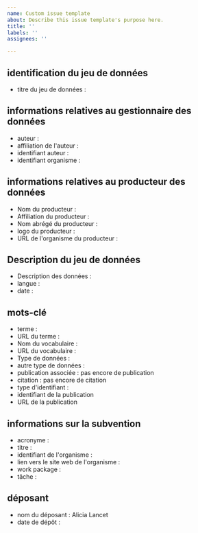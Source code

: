 ```yaml
---
name: Custom issue template
about: Describe this issue template's purpose here.
title: ''
labels: ''
assignees: ''

---
```


## identification du jeu de données

- titre du jeu de données :  
  
## informations relatives au gestionnaire des données

- auteur :   
- affiliation de l'auteur :  
- identifiant auteur :  
- identifiant organisme :  

## informations relatives au producteur des données

- Nom du producteur :  
- Affiliation du producteur :  
- Nom abrégé du producteur :  
- logo du producteur :  
- URL de l'organisme du producteur :  

## Description du jeu de données  

- Description des données :    
- langue :  
- date :  

## mots-clé   
- terme :    
- URL du terme :    
- Nom du vocabulaire :  
- URL du vocabulaire :
- Type de données :
- autre type de données :  
- publication associée : pas encore de publication  
- citation : pas encore de citation   
- type d'identifiant : 
- identifiant de la publication    
- URL de la publication  
  
## informations sur la subvention

- acronyme :
- titre :
- identifiant de l'organisme :    
- lien vers le site web de l'organisme :  
- work package :
- tâche :
  
## déposant

- nom du déposant : Alicia Lancet 
- date de dépôt : 